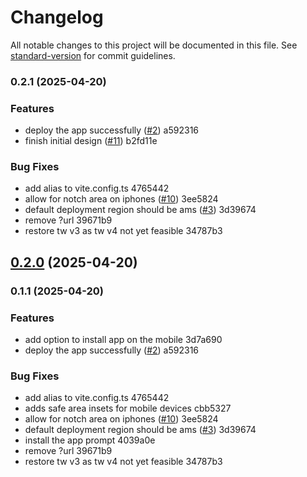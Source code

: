 # Changelog

All notable changes to this project will be documented in this file. See [standard-version](https://github.com/conventional-changelog/standard-version) for commit guidelines.

### 0.2.1 (2025-04-20)

### Features

- deploy the app successfully ([#2](undefined/undefined/undefined/issues/2)) a592316
- finish initial design ([#11](undefined/undefined/undefined/issues/11)) b2fd11e

### Bug Fixes

- add alias to vite.config.ts 4765442
- allow for notch area on iphones ([#10](undefined/undefined/undefined/issues/10)) 3ee5824
- default deployment region should be ams ([#3](undefined/undefined/undefined/issues/3)) 3d39674
- remove ?url 39671b9
- restore tw v3 as tw v4 not yet feasible 34787b3

## [0.2.0](///compare/v0.1.1...v0.2.0) (2025-04-20)

### 0.1.1 (2025-04-20)

### Features

- add option to install app on the mobile 3d7a690
- deploy the app successfully ([#2](undefined/undefined/undefined/issues/2)) a592316

### Bug Fixes

- add alias to vite.config.ts 4765442
- adds safe area insets for mobile devices cbb5327
- allow for notch area on iphones ([#10](undefined/undefined/undefined/issues/10)) 3ee5824
- default deployment region should be ams ([#3](undefined/undefined/undefined/issues/3)) 3d39674
- install the app prompt 4039a0e
- remove ?url 39671b9
- restore tw v3 as tw v4 not yet feasible 34787b3
